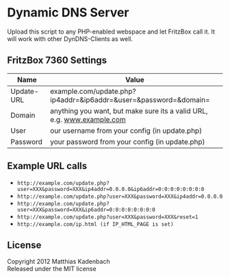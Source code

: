 Dynamic DNS Server
==================

Upload this script to any PHP-enabled webspace and let FritzBox call it. It will work with other DynDNS-Clients as well.


FritzBox 7360 Settings
----------------------

Name         | Value
------------ | -------------
Update-URL   | example.com/update.php?ip4addr=<ipaddr>&ip6addr=<ip6addr>&user=<username>&password=<pass>&domain=<domain>
Domain       | anything you want, but make sure its a valid URL, e.g. www.example.com
User         | our username from your config (in update.php)
Password     | your password from your config (in update.php)

Example URL calls
-----------------
* `http://example.com/update.php?user=XXX&password=XXX&ip4addr=0.0.0.0&ip6addr=0:0:0:0:0:0:0:0`
* `http://example.com/update.php?user=XXX&password=XXX&ip4addr=0.0.0.0`
* `http://example.com/update.php?user=XXX&password=XXX&ip6addr=0:0:0:0:0:0:0:0`
* `http://example.com/update.php?user=XXX&password=XXX&reset=1`
* `http://example.com/ip.html (if IP_HTML_PAGE is set)`

License
-------
Copyright 2012 Matthias Kadenbach  
Released under the MIT license


